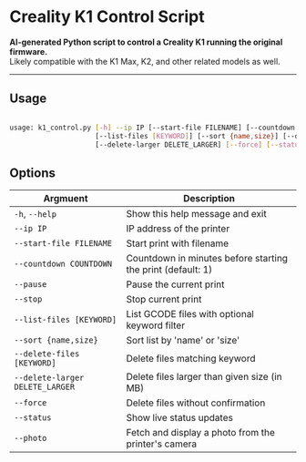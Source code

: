 # Creality K1 Control Script

**AI-generated Python script to control a Creality K1 running the original firmware.**  
Likely compatible with the K1 Max, K2, and other related models as well.

---

## Usage
```bash

usage: k1_control.py [-h] --ip IP [--start-file FILENAME] [--countdown COUNTDOWN] [--pause] [--stop]
                     [--list-files [KEYWORD]] [--sort {name,size}] [--delete-files [KEYWORD]]
                     [--delete-larger DELETE_LARGER] [--force] [--status] [--photo]
```
## Options

| Argmuent                         | Description |
|--------------------------------|--------------|
| `-h`, `--help`                 | Show this help message and exit |
| `--ip IP`                      | IP address of the printer |
| `--start-file FILENAME`        | Start print with filename |
| `--countdown COUNTDOWN`        | Countdown in minutes before starting the print (default: 1) |
| `--pause`                      | Pause the current print |
| `--stop`                       | Stop current print |
| `--list-files [KEYWORD]`       | List GCODE files with optional keyword filter |
| `--sort {name,size}`           | Sort list by 'name' or 'size' |
| `--delete-files [KEYWORD]`     | Delete files matching keyword |
| `--delete-larger DELETE_LARGER`| Delete files larger than given size (in MB) |
| `--force`                      | Delete files without confirmation |
| `--status`                     | Show live status updates |
| `--photo`                      | Fetch and display a photo from the printer's camera |

